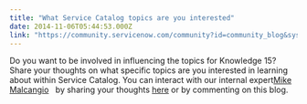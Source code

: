 ```yaml
---
title: "What Service Catalog topics are you interested"
date: 2014-11-06T05:44:53.000Z
link: "https://community.servicenow.com/community?id=community_blog&sys_id=01dc6665dbd0dbc01dcaf3231f961994"
---
```

<p>Do you want to be involved in influencing the topics for Knowledge 15? Share your thoughts on what specific topics are you interested in learning about within Service Catalog. You can interact with our internal expert<a title="Mike Malcangio" __default_attr="2016" __jive_macro_name="user" class="jive_macro_user jive_macro" data-orig-content="Mike Malcangio" href="/community?id=community_user_profile&user=1b025ae1dbd81fc09c9ffb651f961929">Mike Malcangio</a>   by sharing your thoughts <a title="" _jive_internal="true" href="/ideas/1022">here</a> or by commenting on this blog.</p>